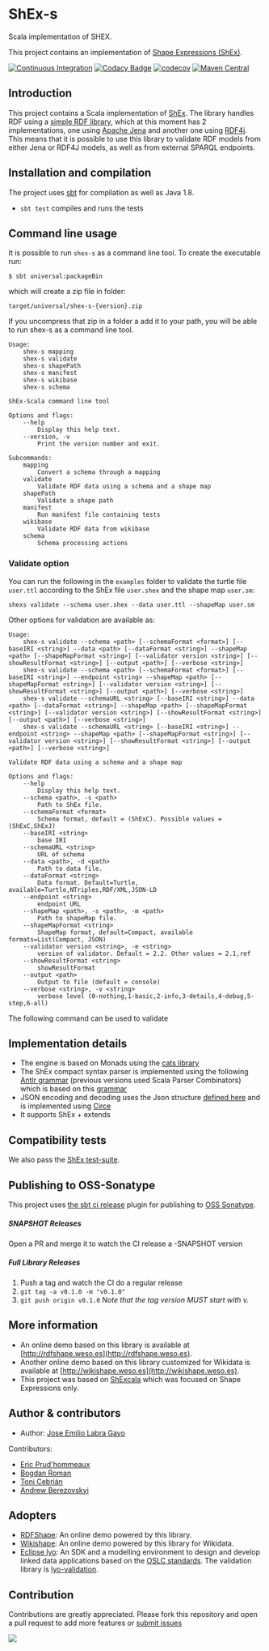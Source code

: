 # ShEx-s

Scala implementation of SHEX.

This project contains an implementation of [Shape Expressions (ShEx)](http://www.shex.io).

[![Continuous Integration](https://github.com/weso/shex-s/actions/workflows/ci.yml/badge.svg)](https://github.com/weso/shex-s/actions/workflows/ci.yml)
[![Codacy Badge](https://api.codacy.com/project/badge/Grade/d421668975834528bf562ca81bff4433)](https://www.codacy.com/gh/weso/shex-s?utm_source=github.com&amp;utm_medium=referral&amp;utm_content=weso/shex-s&amp;utm_campaign=Badge_Grade)
[![codecov](https://codecov.io/gh/weso/shex-s/branch/master/graph/badge.svg)](https://codecov.io/gh/weso/shex-s)
[![Maven Central](https://maven-badges.herokuapp.com/maven-central/es.weso/shexs_2.13/badge.svg)](https://maven-badges.herokuapp.com/maven-central/es.weso/shexs_2.13)

## Introduction

This project contains a Scala implementation of [ShEx](http://shex.io/). 
The library handles RDF using a 
[simple RDF library](https://github.com/weso/srdf), which at this moment has 2 implementations,
one using [Apache Jena](https://jena.apache.org/)
and another one using [RDF4j](http://rdf4j.org/).
This means that it is possible to use this library to validate RDF models from either Jena or RDF4J models,
as well as from external SPARQL endpoints.


## Installation and compilation

The project uses [sbt](http://www.scala-sbt.org/) for compilation as well as Java 1.8.

* `sbt test` compiles and runs the tests

## Command line usage

It is possible to run `shex-s` as a command line tool. To create the executable run:

```
$ sbt universal:packageBin
```

which will create a zip file in folder: 

```
target/universal/shex-s-{version}.zip
```

If you uncompress that zip in a folder a add it to your path, you will be able to run shex-s as a command line tool. 

```
Usage:
    shex-s mapping
    shex-s validate
    shex-s shapePath
    shex-s manifest
    shex-s wikibase
    shex-s schema

ShEx-Scala command line tool

Options and flags:
    --help
        Display this help text.
    --version, -v
        Print the version number and exit.

Subcommands:
    mapping
        Convert a schema through a mapping
    validate
        Validate RDF data using a schema and a shape map
    shapePath
        Validate a shape path
    manifest
        Run manifest file containing tests
    wikibase
        Validate RDF data from wikibase
    schema
        Schema processing actions
```

### Validate option

You can run the following in the `examples` folder to validate the turtle file `user.ttl` according to the ShEx file `user.shex` and the shape map `user.sm`:

```
shexs validate --schema user.shex --data user.ttl --shapeMap user.sm
```

Other options for validation are available as:

```
Usage:
    shex-s validate --schema <path> [--schemaFormat <format>] [--baseIRI <string>] --data <path> [--dataFormat <string>] --shapeMap <path> [--shapeMapFormat <string>] [--validator version <string>] [--showResultFormat <string>] [--output <path>] [--verbose <string>]
    shex-s validate --schema <path> [--schemaFormat <format>] [--baseIRI <string>] --endpoint <string> --shapeMap <path> [--shapeMapFormat <string>] [--validator version <string>] [--showResultFormat <string>] [--output <path>] [--verbose <string>]
    shex-s validate --schemaURL <string> [--baseIRI <string>] --data <path> [--dataFormat <string>] --shapeMap <path> [--shapeMapFormat <string>] [--validator version <string>] [--showResultFormat <string>] [--output <path>] [--verbose <string>]
    shex-s validate --schemaURL <string> [--baseIRI <string>] --endpoint <string> --shapeMap <path> [--shapeMapFormat <string>] [--validator version <string>] [--showResultFormat <string>] [--output <path>] [--verbose <string>]

Validate RDF data using a schema and a shape map

Options and flags:
    --help
        Display this help text.
    --schema <path>, -s <path>
        Path to ShEx file.
    --schemaFormat <format>
        Schema format, default = (ShExC). Possible values = (ShExC,ShExJ)
    --baseIRI <string>
        base IRI
    --schemaURL <string>
        URL of schema
    --data <path>, -d <path>
        Path to data file.
    --dataFormat <string>
        Data format. Default=Turtle, available=Turtle,NTriples,RDF/XML,JSON-LD
    --endpoint <string>
        endpoint URL
    --shapeMap <path>, -s <path>, -m <path>
        Path to shapeMap file.
    --shapeMapFormat <string>
        ShapeMap format, default=Compact, available formats=List(Compact, JSON)
    --validator version <string>, -e <string>
        version of validator. Default = 2.2. Other values = 2.1,ref
    --showResultFormat <string>
        showResultFormat
    --output <path>
        Output to file (default = console)
    --verbose <string>, -v <string>
        verbose level (0-nothing,1-basic,2-info,3-details,4-debug,5-step,6-all)
```

The following command can be used to validate 

## Implementation details

* The engine is based on Monads using the [cats library](http://typelevel.org/cats/)
* The ShEx compact syntax parser
  is implemented using the following [Antlr grammar](https://github.com/shexSpec/grammar/blob/master/ShExDoc.g4) (previous versions used Scala Parser Combinators)
  which is based on this [grammar](https://github.com/shexSpec/shex.js/blob/master/doc/bnf)
* JSON encoding and decoding uses the Json structure [defined here](https://shexspec.github.io/spec/) and is implemented using [Circe](https://github.com/travisbrown/circe)
* It supports ShEx + extends

## Compatibility tests

We also pass the [ShEx test-suite](https://github.com/shexSpec/shexTest).

<!-- In order to run the shex test-suite and generate the EARL report, you can do the following:

```
sbt
...
sbt:shexRoot> project shex
sbt:shex> test
```
-->

## Publishing to OSS-Sonatype

This project uses [the sbt ci release](https://github.com/olafurpg/sbt-ci-release) plugin for publishing to [OSS Sonatype](https://oss.sonatype.org/).

##### SNAPSHOT Releases
Open a PR and merge it to watch the CI release a -SNAPSHOT version

##### Full Library Releases
1. Push a tag and watch the CI do a regular release
2. `git tag -a v0.1.0 -m "v0.1.0"`
3. `git push origin v0.1.0`
_Note that the tag version MUST start with v._

## More information

* An online demo based on this library is available at [http://rdfshape.weso.es](http://rdfshape.weso.es).
* Another online demo based on this library customized for Wikidata is available at [http://wikishape.weso.es](http://wikishape.weso.es).
* This project was based on [ShExcala](http://labra.github.io/ShExcala/) which was focused on Shape Expressions only.

## Author & contributors

* Author: [Jose Emilio Labra Gayo](http://labra.weso.es)

Contributors:

* [Eric Prud'hommeaux](https://www.w3.org/People/Eric/)
* [Bogdan Roman](https://github.com/bogdanromanx)
* [Toni Cebrián](http://www.tonicebrian.com/)
* [Andrew Berezovskyi](https://github.com/berezovskyi)

## Adopters

* [RDFShape](http://rdfshape.weso.es): An online demo powered by this library.
* [Wikishape](http://wikishape.weso.es): An online demo powered by this library for Wikidata.
* [Eclipse lyo](http://www.eclipse.org/lyo/): An SDK and a modelling environment to design and develop linked data applications based on the [OSLC standards](http://open-services.net/). The validation library is [lyo-validation](https://github.com/eclipse/lyo-validation).

## Contribution

Contributions are greatly appreciated.
Please fork this repository and open a
pull request to add more features or [submit issues](https://github.com/labra/shaclex/issues)


<a href="https://github.com/weso/shex-s/graphs/contributors">
  <img src="https://contributors-img.web.app/image?repo=weso/shex-s" />
</a>
